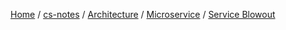 [Home](https://mengxianbin.github.io) /
[cs-notes](https://mengxianbin.github.io/cs-notes/site) /
[Architecture](https://mengxianbin.github.io/cs-notes/site/Architecture) /
[Microservice](https://mengxianbin.github.io/cs-notes/site/Architecture/Microservice) /
[Service Blowout](https://mengxianbin.github.io/cs-notes/site/Architecture/Microservice/Service%20Blowout)


